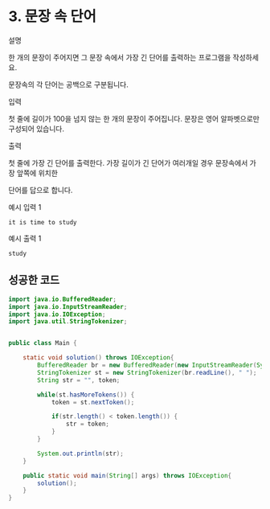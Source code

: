 # 3. 문장 속 단어

설명

한 개의 문장이 주어지면 그 문장 속에서 가장 긴 단어를 출력하는 프로그램을 작성하세요.

문장속의 각 단어는 공백으로 구분됩니다.



입력

첫 줄에 길이가 100을 넘지 않는 한 개의 문장이 주어집니다. 문장은 영어 알파벳으로만 구성되어 있습니다.



출력

첫 줄에 가장 긴 단어를 출력한다. 가장 길이가 긴 단어가 여러개일 경우 문장속에서 가장 앞쪽에 위치한

단어를 답으로 합니다.



예시 입력 1 

```
it is time to study
```

예시 출력 1

```
study
```



## 성공한 코드

~~~java
import java.io.BufferedReader;
import java.io.InputStreamReader;
import java.io.IOException;
import java.util.StringTokenizer;


public class Main {

	static void solution() throws IOException{
		BufferedReader br = new BufferedReader(new InputStreamReader(System.in));
		StringTokenizer st = new StringTokenizer(br.readLine(), " ");
		String str = "", token;

		while(st.hasMoreTokens()) {
			token = st.nextToken();

			if(str.length() < token.length()) {
				str = token;
			}
		}

		System.out.println(str);
	}

	public static void main(String[] args) throws IOException{
		solution();
	}
}
~~~

